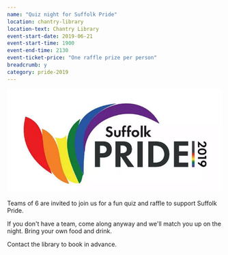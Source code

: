```yaml
---
name: "Quiz night for Suffolk Pride"
location: chantry-library
location-text: Chantry Library
event-start-date: 2019-06-21
event-start-time: 1900
event-end-time: 2130
event-ticket-price: "One raffle prize per person"
breadcrumb: y
category: pride-2019
---
```


![Suffolk Pride 2019 logo](/images/featured/featured-suffolk-pride-2019.jpg)

Teams of 6 are invited to join us for a fun quiz and raffle to support Suffolk Pride.

If you don't have a team, come along anyway and we'll match you up on the night. Bring your own food and drink.

Contact the library to book in advance.
